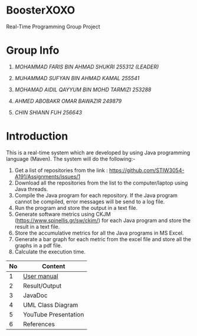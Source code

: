 # BoosterXOXO
Real-Time Programming Group Project

# Group Info

1. *MOHAMMAD FARIS BIN AHMAD SHUKRI 255312 (LEADER)*

2. *MUHAMMAD SUFYAN BIN AHMAD KAMAL 255541*

3. *MOHAMAD AIDIL QAYYUM BIN MOHD TARMIZI 253288*

4. *AHMED ABOBAKR OMAR BAWAZIR 249879*

5. *CHIN SHIANN FUH 256643*

# Introduction
This is a real-time system which are developed by using Java programming language (Maven). The system will do the following:-

1. Get a list of repositories from the link : https://github.com/STIW3054-A191/Assignments/issues/1
2. Download all the repositories from the list to the computer/laptop using Java threads.
3. Compile the Java program for each repository. If the Java program cannot be compiled, error messages will be send to a log file.
4. Run the program and store the output in a text file.
5. Generate software metrics using CKJM (https://www.spinellis.gr/sw/ckjm/) for each Java program and store the result in a text file.
6. Store the accumulative metrics for all the Java programs in MS Excel.
7. Generate a bar graph for each metric from the excel file and store all the graphs in a pdf file.
8. Calculate the execution time.    

| No  | Content |
| ------------- | ------------- |
| 1  | [User manual](https://github.com/STIW3054-A191/BoosterXOXO/wiki/User-manual)  |
| 2  | Result/Output  |
| 3  | JavaDoc  |
| 4  | UML Class Diagram  |
| 5  | YouTube Presentation |
| 6  | References |





